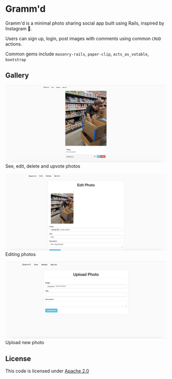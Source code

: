 # Gramm'd

Gramm'd is a minimal photo sharing social app built using Rails, inspired by Instagram 🎉.

Users can sign up, login, post images with comments using common `CRUD` actions. 

Common gems include `masonry-rails`, `paper-clip`, `acts_as_votable`, `bootstrap`

## Gallery 

![Show](show_screenshot.png)
See, edit, delete and upvote photos

![Edit](edit_screenshot.png)
Editing photos

![Upload](upload_screenshot.png)
Upload new photo


## License 

This code is licensed under [Apache 2.0](https://www.apache.org/licenses/LICENSE-2.0.html)
